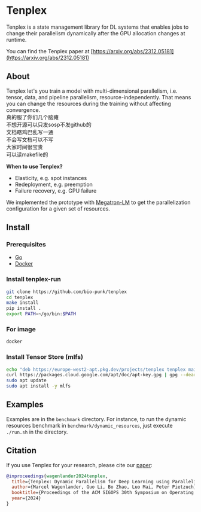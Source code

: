 # Tenplex
Tenplex is a state management library for DL systems that enables jobs to change their parallelism dynamically after the GPU allocation changes at runtime.

You can find the Tenplex paper at [https://arxiv.org/abs/2312.05181](https://arxiv.org/abs/2312.05181)

## About
Tenplex let's you train a model with multi-dimensional parallelism, i.e. tensor, data, and pipeline parallelism, resource-independently. That means you can change the resources during the training without affecting convergence.  
真的服了你们几个脑瘫  
不想开源可以只发sosp不发github的  
文档瞎鸡巴乱写一通  
不会写文档可以不写  
大家时间很宝贵  
可以读makefile的  
  

__When to use Tenplex?__
- Elasticity, e.g. spot instances
- Redeployment, e.g. preemption
- Failure recovery, e.g. GPU failure

We implemented the prototype with [Megatron-LM](https://github.com/NVIDIA/Megatron-LM) to get the parallelization configuration for a given set of resources.

## Install

### Prerequisites
- [Go](https://go.dev/doc/install)
- [Docker](https://docs.docker.com/desktop/install/linux-install)

### Install tenplex-run
```bash
git clone https://github.com/bio-punk/tenplex
cd tenplex
make install
pip install .
export PATH=~/go/bin:$PATH

```

### For image
```bash
docker 
```

### Install Tensor Store (mlfs)
```bash
echo "deb https://europe-west2-apt.pkg.dev/projects/tenplex tenplex main" | sudo tee /etc/apt/sources.list.d/tenplex.list
curl https://packages.cloud.google.com/apt/doc/apt-key.gpg | gpg --dearmor | sudo tee /etc/apt/trusted.gpg.d/packages-cloud-google-apt.gpg >/dev/null
sudo apt update
sudo apt install -y mlfs
```
## Examples
Examples are in the `benchmark` directory. For instance, to run the dynamic resources benchmark in `benchmark/dynamic_resources`, just execute `./run.sh` in the directory.

## Citation
If you use Tenplex for your research, please cite our [paper](https://arxiv.org/abs/2312.05181):

```bibtex
@inproceedings{wagenlander2024tenplex,
  title={Tenplex: Dynamic Parallelism for Deep Learning using Parallelizable Tensor Collections},
  author={Marcel Wagenlander, Guo Li, Bo Zhao, Luo Mai, Peter Pietzuch},
  booktitle={Proceedings of the ACM SIGOPS 30th Symposium on Operating Systems Principles},
  year={2024}
}
```
